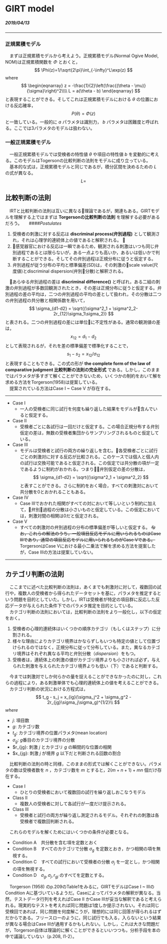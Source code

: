 # GIRT model
##### 2019/04/13
----

### 正規累積モデル  
　まずは正規累積モデルから考えよう。正規累積モデル(Normal Ogive Model, NOM)は正規累積関数を $\Phi$ とおくと，
$$
\Phi(z)=1/\sqrt{2\pi}\int_{-\infty}^L\exp(z)
$$
where
$$
\begin{eqnarray}
z = -\frac{1}{2}\left(\frac{(\theta - \mu)}{\sigma}\right)^2\\\\
L = a(\theta - b)
\end{eqnarray}
$$
と表現することができる。そしてこれは正規累積モデルにおける $\theta$ の位置における反応確率，
$$
P(\theta) = \Phi(z)
$$
と一致している。一般的に $a$ パラメタは識別力， $b$ パラメタは困難度と呼ばれる。ここでは3パラメタのモデルは扱わない。

### 一般正規累積モデル

　一般正規累積モデルでは受検者の特性値 $\theta$ や項目の特性値 $b$ を変動的に考える。このモデルはTogersonの比較判断の法則をモデルに成り立っている。  
　基本的な式は，正規累積モデルと同じであるが，積分区間を決めるための $L$ の式が異なる。
$$
L =
$$

## 比較判断の法則

　IRTと比較判断の法則は互いに異なる理論であるが，関連もある。GIRTモデルを理解する上ではまずは **Torgersonの比較判断の法則** を理解する必要があるだろう。 　
####*Postulates*  
1. 受検者の刺激に対する反応は **discriminal process(弁別過程)** として観測され，それは心理学的連続体上の値であると解釈される。  
2. 感覚器官における反応は一瞬であるため，観測される刺激はいつも同じ弁別過程であるとは限らないが，ある一点よりも高いか，あるいは低いかで判断することができる。そしてその弁別過程は正規分布に従うと仮定する。
3. 弁別過程が従う分布の平均と標準偏差(SD)は，その刺激のscale value(尺度値)とdiscriminal dispersion(弁別分散)と解釈される。  

　あらゆる弁別過程の差は **discriminal difference()** と呼ばれ，ある二組の刺激の弁別過程が多数回観測されたとき，その差は正規分布に従うと仮定する。弁別過程の差の平均は，二つの弁別過程の平均の差として扱われ，その分散は二つの弁別過程の共分散と相関係数を用いて，
$$
\sigma_{d1-d2} = \sqrt{(\sigma^2_1 + \sigma^2_2-2r_{12}\sigma_1\sigma_2)}
$$
と表される。二つの弁別過程の差には単位に不定性がある。通常の観測値の差は，
$$
x_{12} = d_1-d_2
$$
として表現されるが，それを差の標準偏差で標準化することで，
$$
s_1 - s_2 = x_{12}/\sigma_{12}
$$
と表現することもできる。この式の形が **the complete form of the law of comparative judgment 比較判断の法則の完全形式** である。しかし，このままではパラメタが多すぎて解くことができないため，いくつかの制約をおいて解を求める方法をTorgerson(1958)は提案している。  
　提案されている方法はCase I ~ Case V が存在する。    

----
- Case I
  - 一人の受検者に同じ試行を何度も繰り返した結果をモデルが含んでいると仮定する。
- Case II
  - 受検者ごとに各試行は一回だけと仮定する。この場合正規分布する弁別仮定の差は，無数の受検者集団からサンプリングされるものと仮定している。
- Case III
  - モデルは受検者と試行の両方の繰り返しを含む。各受検者ごとに試行ごとの刺激対に対する反応が比較される。このケースでは個人と個人内の試行は交換可能であると仮定される。この仮定では共分散の項が一定であるように制約がおかれる。つまり弁別仮定の差の分散は，
  $$
  \sigma_{d1-d2} = \sqrt{(\sigma^2_1 + \sigma^2_2}
  $$
  と表すことができる。さらに制約をおく場合，すべての刺激対において共分散を0とおかれることもある。
- Case IV
  - Case IIIでおかれた相関がすべての対において等しいという制約に加えて，弁別過程の分散は小さいものと仮定している。この仮定においては，刺激対間の相関は0だと仮定される。
- Case V
  - すべての刺激対の弁別過程の分布の標準偏差が等しいと仮定する。
~~なお，これらの解法のうち，一般項目反応モデルに用いられるものはCase IIIであり，通常の項目反応モデルに用いられるものがCase Vである。~~ TorgersonはCase Vにおける最小二乗法で解を求める方法を提案したが，Case IIIの方法は提案していない。
----

## カテゴリ判断の法則  

　ここまでに述べた比較判断の法則は，あくまでも刺激対に対して，複数回の試行や，複数人の受検者から得られたデータセットを基に，パラメタを推定するという問題を目的としていた。しかし，IRTは受検者が特定の項目群に反応した反応データが与えられた条件下でのパラメタ推定を目的としている。  
　カテゴリ判断の法則においては，比較判断の法則をより一般化し，以下の仮定をおく。

1. 受検者の心理的連続体はいくつかの順序カテゴリ（もしくはステップ）に分割される。
2. 様々な理由によりカテゴリ境界はかならずしもいつも特定の値として位置づけられるのではなく，正規分布に従って分布している。また，異なるカテゴリ境界はそれぞれ異なる平均と弁別分散（$dispersion$）をもつ。
3. 受検者は，連続体上の刺激の値がカテゴリ境界よりも小さければ必ず，与えられた刺激を与えられたカテゴリ境界よりも低い（下）であると判断する。

　今までは刺激対でしか何らかの量を捉えることができなかったのに対し，これらの過程により，ある刺激単体でも心理的連続体上の値を考えることができる。
　カテゴリ判断の状況における方程式は，
$$
t_g - s_j = x_{ig}(\sigma_j^2 + \sigma_g^2 - 2r_{jg}\sigma_j\sigma_g)^{1/2}\\
$$
$where$

- $j$: 項目数
- $g$: カテゴリ数
- $t_g$: カテゴリ境界の位置パラメタ(mean location)
- $\sigma_g$: $g$番目のカテゴリ境界の分散
- $r_{jg}: 刺激 $j$ とカテゴリ $g$ の瞬間的な位置の相関
- $x_{jg}: 刺激 $j$ が境界 $g$ 以下だと判断される回数の割合

　比較判断の法則の時と同様，このままの形式では解くことができない。パラメタの数は受検者数を $n$ ，カテゴリ数を $m$ とすると，$2(m+n+1)+mn$ 個だけ存在する。  

- Case I
  - ひとりの受検者において複数回の試行を繰り返しおこなうモデル
- Class II
  - 複数人の受検者に対して各試行が一度だけ提示される。
- Class III
  - 受検者と試行の両方が繰り返し測定されるモデル。それぞれの刺激は各受検者で複数回判断される。

　これらのモデルを解くためにはいくつかの条件が必要となる。

- Condition A　共分散を含む項を定数とおく
- Condition B　すべてのカテゴリで分散 $\sigma_g$ を定数とおき，かつ相関の項を無視する。
- Condition C　すべての試行において受検者の分散 $\sigma_j$ を一定とし，かつ相関の項を無視する。
- Condition D　$\sigma_g, \sigma_j, r_{gj}$ のすべてを定数とする。

　Torgerson (1958) のp.209のTable1をみるに，GIRTモデルはCase I ~ IIIのCondition Aに基づいているようだ。Caseによってパラメタの解釈が異なる。当然，テストデータ行列を考えればCase II かCase IIIが妥当な解釈であると考えられる。現実的なテストを考えれば同じ問題は1度しか提示されない。それは同じ受検回であれば，同じ問題を何度解こうが，理想的には同じ回答が得られるはずだからである。フリースローのように，同じ試行でも入る，入らないという結果が異なる場合はCase IIIが通用するかもしれない。しかし，これは大きな問題だが，Torgerson自体は理論的に解くことができるといいつつも，分析手段を本の中で議論していない（p.208, l1-2）。
